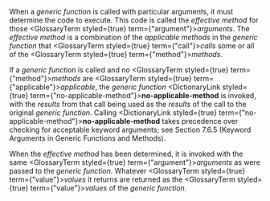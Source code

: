 



When a *generic function* is called with particular arguments, it must determine the code to execute. This code is called the *effective method* for those <GlossaryTerm styled={true} term={"argument"}><i>arguments</i></GlossaryTerm>. The *effective method* is a combination of the *applicable methods* in the *generic function* that <GlossaryTerm styled={true} term={"call"}><i>calls</i></GlossaryTerm> some or all of the <GlossaryTerm styled={true} term={"method"}><i>methods</i></GlossaryTerm>. 



If a *generic function* is called and no <GlossaryTerm styled={true} term={"method"}><i>methods</i></GlossaryTerm> are <GlossaryTerm styled={true} term={"applicable"}><i>applicable</i></GlossaryTerm>, the *generic function* <DictionaryLink styled={true} term={"no-applicable-method"}><b>no-applicable-method</b></DictionaryLink> is invoked, with the *results* from that call being used as the *results* of the call to the original *generic function*. Calling <DictionaryLink styled={true} term={"no-applicable-method"}><b>no-applicable-method</b></DictionaryLink> takes precedence over checking for acceptable keyword arguments; see Section 7.6.5 (Keyword Arguments in Generic Functions and Methods). 



When the *effective method* has been determined, it is invoked with the same <GlossaryTerm styled={true} term={"argument"}><i>arguments</i></GlossaryTerm> as were passed to the *generic function*. Whatever <GlossaryTerm styled={true} term={"value"}><i>values</i></GlossaryTerm> it returns are returned as the <GlossaryTerm styled={true} term={"value"}><i>values</i></GlossaryTerm> of the *generic function*. 



